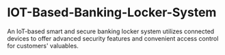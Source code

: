# IOT-Based-Banking-Locker-System
An IoT-based smart and secure banking locker system utilizes connected devices to offer advanced security features and convenient access control for customers' valuables.
